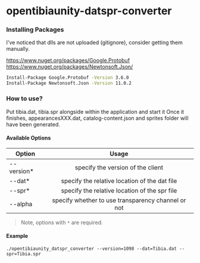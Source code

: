 # opentibiaunity-datspr-converter

### Installing Packages
I've noticed that dlls are not uploaded (gitignore), consider getting them manually.

https://www.nuget.org/packages/Google.Protobuf  
https://www.nuget.org/packages/Newtonsoft.Json/

```cmd
Install-Package Google.Protobuf -Version 3.6.0
Install-Package Newtonsoft.Json -Version 11.0.2
```

### How to use?

Put tibia.dat, tibia.spr alongside within the application and start it
Once it finishes, appearancesXXX.dat, catalog-content.json and sprites folder will have been generated.

#### Available Options
| Option   |      Usage    |
|----------|:-------------:|
| --version* |  specify the version of the client |
| --dat* |    specify the relative location of the dat file   |
| --spr* | specify the relative location of the spr file |
| --alpha | specify whether to use transparency channel or not |

> Note, options with `*` are required.

#### Example
``./opentibiaunity_datspr_converter --version=1098 --dat=Tibia.dat --spr=Tibia.spr``
